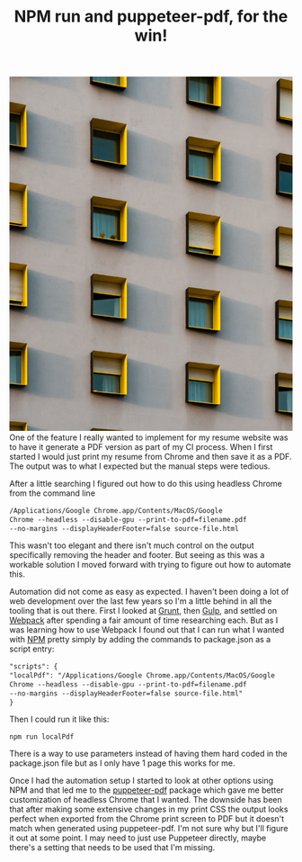 ﻿---
title: NPM run and puppeteer-pdf, for the win!
subTitle: Or maybe not upon further review
category: "Front-end"
cover: pierre-chatel-innocenti-1200277-unsplash.jpg
---
![Unsplash](pierre-chatel-innocenti-1200277-unsplash.jpg)
One of the feature I really wanted to implement for my resume website was to have it generate a PDF version as part of my CI process. When I first started I would just print my resume from Chrome and then save it as a PDF. The output was to what I expected but the manual steps were tedious.

After a little searching I figured out how to do this using headless Chrome from the command line 
```
/Applications/Google Chrome.app/Contents/MacOS/Google 
Chrome --headless --disable-gpu --print-to-pdf=filename.pdf
--no-margins --displayHeaderFooter=false source-file.html
```
This wasn't too elegant and there isn't much control on the output specifically removing the header and footer. But seeing as this was a workable solution I moved forward with trying to figure out how to automate this.

Automation did not come as easy as expected. I haven't been doing a lot of web development over the last few years so I'm a little behind in all the tooling that is out there. First I looked at [Grunt](https://gruntjs.com/), then [Gulp](https://gulpjs.com/), and settled on [Webpack](https://webpack.js.org/) after spending a fair amount of time researching each. But as I was learning how to use Webpack I found out that I can run what I wanted with [NPM](https://www.npmjs.com/) pretty simply by adding the commands to package.json as a script entry:

```
"scripts": {
"localPdf": "/Applications/Google Chrome.app/Contents/MacOS/Google 
Chrome --headless --disable-gpu --print-to-pdf=filename.pdf
--no-margins --displayHeaderFooter=false source-file.html"
}
```
Then I could run it like this:
```
npm run localPdf
```
There is a way to use parameters instead of having them hard coded in the package.json file but as I only have 1 page this works for me.

Once I had the automation setup I started to look at other options using NPM and that led me to the [puppeteer-pdf](https://www.npmjs.com/package/puppeteer-pdf) package which gave me better customization of headless Chrome that I wanted. The downside has been that after making some extensive changes in my print CSS the output looks perfect when exported from the Chrome print screen to PDF but it doesn't match when generated using puppeteer-pdf. I'm not sure why but I'll figure it out at some point. I may need to just use Puppeteer directly, maybe there's a setting that needs to be used that I'm missing.
